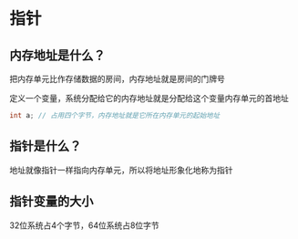 # 指针
## 内存地址是什么？
把内存单元比作存储数据的房间，内存地址就是房间的门牌号

定义一个变量，系统分配给它的内存地址就是分配给这个变量内存单元的首地址
```c
int a; // 占用四个字节，内存地址就是它所在内存单元的起始地址
```
## 指针是什么？
地址就像指针一样指向内存单元，所以将地址形象化地称为指针

## 指针变量的大小
32位系统占4个字节，64位系统占8位字节

## 
